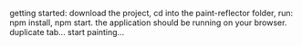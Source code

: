 getting started:
  download the project,
  cd into the paint-reflector folder, 
  run:
    npm install,
    npm start.
  the application should be running on your browser.
  duplicate tab...
  start painting...
  

  

